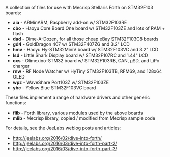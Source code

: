 A collection of files for use with Mecrisp Stellaris Forth on STM32F103 boards:

* **aia** - ARMinARM, Raspberry add-on w/ STM32F103RE
* **cbo** - Haoyu Core Board One board w/ STM32F103ZE and lots of RAM + flash
* **dad** - Dime-A-Dozen, for all those cheap eBay STM32F103C8 boards
* **gd4** - GoldDragon 407 w/ STM32F407ZG and 3.2" LCD
* **hmv** - Haoyu Hy-STM32MiniV board w/ STM32F103VC and 3.2" LCD
* **lsd** - Little Shark Display board w/ STM32F107RC and 1.44" LCD
* **oxs** - Olimexino-STM32 board w/ STM32F103RB, CAN, µSD, and LiPo charger
* **rnw** - RF Node Watcher w/ HyTiny STM32F103TB, RFM69, and 128x64 OLED
* **wpz** - WaveShare Port103Z w/ STM32F103ZE
* **ybc** - Yellow Blue STM32F103VC board

These files implement a range of hardware drivers and other generic functions:

* **flib** - Forth library, various modules used by the above boards
* **mlib** - Mecrisp library, copied / modified from Mecrisp sample code

For details, see the JeeLabs weblog posts and articles:

* <http://jeelabs.org/2016/02/dive-into-forth/>
* <http://jeelabs.org/2016/03/dive-into-forth-part-2/>
* <http://jeelabs.org/2016/03/dive-into-forth-part-3/>

